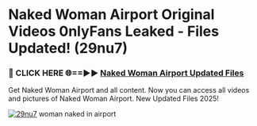 # Naked Woman Airport Original Videos 0nlyFans Leaked - Files Updated! (29nu7)

<h3>🔴 CLICK HERE 🌐==►► <a href="https://tinyurl.com/yckcrads" rel="nofollow">Naked Woman Airport Updated Files</a></h3>

Get Naked Woman Airport and all content. Now you can access all videos and pictures of Naked Woman Airport. New Updated Files 2025!

[![29nu7](https://i.imgur.com/hpKpOFt.gif)](https://tinyurl.com/yckcrads)
woman naked in airport